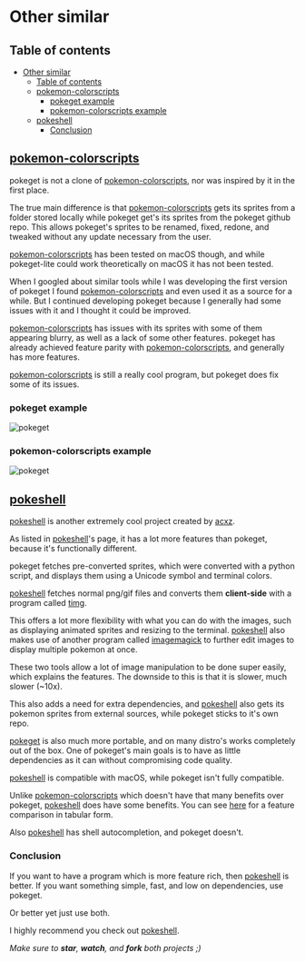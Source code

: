 # Other similar

## Table of contents

- [Other similar](#other-similar)
  - [Table of contents](#table-of-contents)
  - [pokemon-colorscripts](#pokemon-colorscripts)
    - [pokeget example](#pokeget-example)
    - [pokemon-colorscripts example](#pokemon-colorscripts-example)
  - [pokeshell](#pokeshell)
    - [Conclusion](#conclusion)

## [pokemon-colorscripts](https://gitlab.com/phoneybadger/pokemon-colorscripts/)

pokeget is not a clone of [pokemon-colorscripts](https://gitlab.com/phoneybadger/pokemon-colorscripts/), nor was inspired by it in the first place.

The true main difference is that [pokemon-colorscripts](https://gitlab.com/phoneybadger/pokemon-colorscripts/) gets its sprites from a folder stored locally while pokeget get's its sprites from the pokeget github repo.
This allows pokeget's sprites to be renamed, fixed, redone, and tweaked without any update necessary from the user.

[pokemon-colorscripts](https://gitlab.com/phoneybadger/pokemon-colorscripts/) has been tested on macOS though, and while pokeget-lite could work theoretically on macOS it has not been tested.

When I googled about similar tools while I was developing the first version of pokeget I found [pokemon-colorscripts](https://gitlab.com/phoneybadger/pokemon-colorscripts/) and even used it as a source for a while.
But I continued developing pokeget because I generally had some issues with it and I thought it could be improved.

[pokemon-colorscripts](https://gitlab.com/phoneybadger/pokemon-colorscripts/) has issues with its sprites with some of them appearing blurry, as well as a lack of some other features.
pokeget has already achieved feature parity with [pokemon-colorscripts](https://gitlab.com/phoneybadger/pokemon-colorscripts/), and generally has more features.

[pokemon-colorscripts](https://gitlab.com/phoneybadger/pokemon-colorscripts/) is still a really cool program, but pokeget does fix some of its issues.

### pokeget example

![pokeget](https://github.com/talwat/pokeget/raw/main/examples/pokeget-and-pokemon-colorscripts/pokeget-moltres.png)

### pokemon-colorscripts example

![pokeget](https://github.com/talwat/pokeget/raw/main/examples/pokeget-and-pokemon-colorscripts/pokemon-colorscripts-moltres.png)

## [pokeshell](https://github.com/acxz/pokeshell)

[pokeshell](https://github.com/acxz/pokeshell) is another extremely cool project created by [acxz](https://github.com/acxz).

As listed in [pokeshell](https://github.com/acxz/pokeshell)'s page, it has a lot more features than pokeget, because it's functionally different.

pokeget fetches pre-converted sprites, which were converted with a python script, and displays them using a Unicode symbol and terminal colors.

[pokeshell](https://github.com/acxz/pokeshell) fetches normal png/gif files and converts them **client-side** with a program called [timg](https://github.com/hzeller/timg).

This offers a lot more flexibility with what you can do with the images, such as displaying animated sprites and resizing to the terminal. [pokeshell](https://github.com/acxz/pokeshell) also makes use of another program called [imagemagick](https://imagemagick.org/) to further edit images to display multiple pokemon at once.

These two tools allow a lot of image manipulation to be done super easily, which explains the features.
The downside to this is that it is slower, much slower (~10x).

This also adds a need for extra dependencies, and [pokeshell](https://github.com/acxz/pokeshell) also gets its pokemon sprites from external sources, while pokeget sticks to it's own repo.

[pokeget](https://github.com/talwat/pokeget) is also much more portable, and on many distro's works completely out of the box.
One of pokeget's main goals is to have as little dependencies as it can without compromising code quality.

[pokeshell](https://github.com/acxz/pokeshell) is compatible with macOS, while pokeget isn't fully compatible.

Unlike [pokemon-colorscripts](https://gitlab.com/phoneybadger/pokemon-colorscripts/) which doesn't have that many benefits over pokeget, [pokeshell](https://github.com/acxz/pokeshell) does have some benefits. You can see [here](https://github.com/acxz/pokeshell#similar-projects) for a feature comparison in tabular form.

Also [pokeshell](https://github.com/acxz/pokeshell) has shell autocompletion, and pokeget doesn't.

### Conclusion

If you want to have a program which is more feature rich, then [pokeshell](https://github.com/acxz/pokeshell) is better. If you want something simple, fast, and low on dependencies, use pokeget.

Or better yet just use both.

I highly recommend you check out [pokeshell](https://github.com/acxz/pokeshell).

*Make sure to **star**, **watch**, and **fork** both projects ;)*
